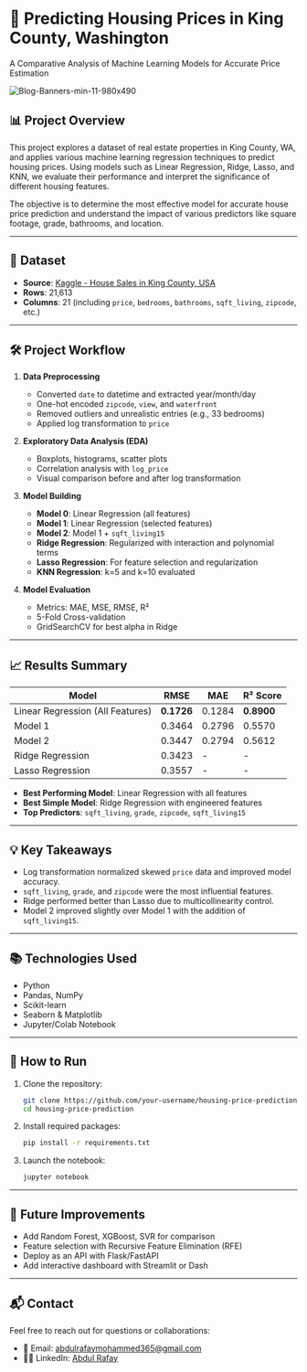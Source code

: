 # 🏡 Predicting Housing Prices in King County, Washington

A Comparative Analysis of Machine Learning Models for Accurate Price Estimation

![Blog-Banners-min-11-980x490](https://github.com/user-attachments/assets/490cf8fa-1e18-479d-a51e-96eeed5e3b7b)

## 📊 Project Overview

This project explores a dataset of real estate properties in King County, WA, and applies various machine learning regression techniques to predict housing prices. Using models such as Linear Regression, Ridge, Lasso, and KNN, we evaluate their performance and interpret the significance of different housing features.

The objective is to determine the most effective model for accurate house price prediction and understand the impact of various predictors like square footage, grade, bathrooms, and location.

---

## 📁 Dataset

- **Source**: [Kaggle - House Sales in King County, USA](https://www.kaggle.com/harlfoxem/housesalesprediction)
- **Rows**: 21,613  
- **Columns**: 21 (including `price`, `bedrooms`, `bathrooms`, `sqft_living`, `zipcode`, etc.)

---

## 🛠️ Project Workflow

1. **Data Preprocessing**
   - Converted `date` to datetime and extracted year/month/day
   - One-hot encoded `zipcode`, `view`, and `waterfront`
   - Removed outliers and unrealistic entries (e.g., 33 bedrooms)
   - Applied log transformation to `price`

2. **Exploratory Data Analysis (EDA)**
   - Boxplots, histograms, scatter plots
   - Correlation analysis with `log_price`
   - Visual comparison before and after log transformation

3. **Model Building**
   - **Model 0**: Linear Regression (all features)
   - **Model 1**: Linear Regression (selected features)
   - **Model 2**: Model 1 + `sqft_living15`
   - **Ridge Regression**: Regularized with interaction and polynomial terms
   - **Lasso Regression**: For feature selection and regularization
   - **KNN Regression**: k=5 and k=10 evaluated

4. **Model Evaluation**
   - Metrics: MAE, MSE, RMSE, R²
   - 5-Fold Cross-validation
   - GridSearchCV for best alpha in Ridge

---

## 📈 Results Summary

| Model               | RMSE    | MAE    | R² Score |
|--------------------|---------|--------|----------|
| Linear Regression (All Features) | **0.1726** | 0.1284 | **0.8900** |
| Model 1            | 0.3464  | 0.2796 | 0.5570   |
| Model 2            | 0.3447  | 0.2794 | 0.5612   |
| Ridge Regression   | 0.3423  |   -    |    -     |
| Lasso Regression   | 0.3557  |   -    |    -     |

- **Best Performing Model**: Linear Regression with all features
- **Best Simple Model**: Ridge Regression with engineered features
- **Top Predictors**: `sqft_living`, `grade`, `zipcode`, `sqft_living15`

---

## 💡 Key Takeaways

- Log transformation normalized skewed `price` data and improved model accuracy.
- `sqft_living`, `grade`, and `zipcode` were the most influential features.
- Ridge performed better than Lasso due to multicollinearity control.
- Model 2 improved slightly over Model 1 with the addition of `sqft_living15`.

---

## 📚 Technologies Used

- Python  
- Pandas, NumPy  
- Scikit-learn  
- Seaborn & Matplotlib  
- Jupyter/Colab Notebook  

---

## 🚀 How to Run

1. Clone the repository:
   ```bash
   git clone https://github.com/your-username/housing-price-prediction.git
   cd housing-price-prediction
   ```

2. Install required packages:
   ```bash
   pip install -r requirements.txt
   ```

3. Launch the notebook:
   ```bash
   jupyter notebook
   ```

---

## 📌 Future Improvements

- Add Random Forest, XGBoost, SVR for comparison
- Feature selection with Recursive Feature Elimination (RFE)
- Deploy as an API with Flask/FastAPI
- Add interactive dashboard with Streamlit or Dash

---

## 📬 Contact

Feel free to reach out for questions or collaborations:

- 📧 Email: abdulrafaymohammed365@gmail.com
- 🧑‍💻 LinkedIn: [Abdul Rafay]([https://linkedin.com/in/your-profile](https://www.linkedin.com/in/abdulrafaymohammed365/))
